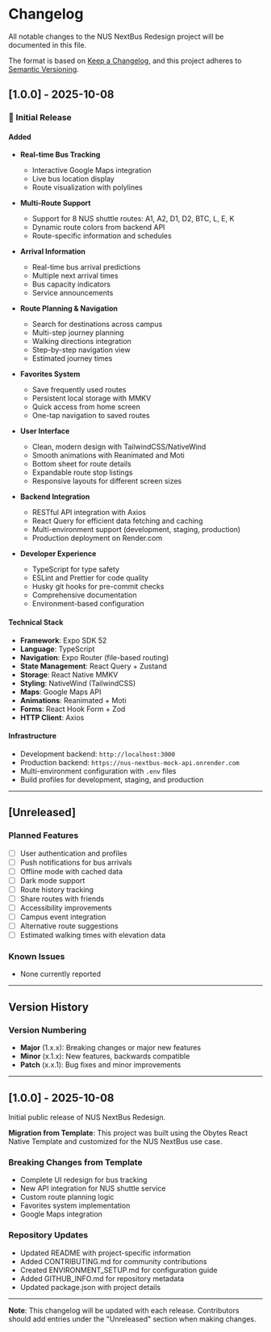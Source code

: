 # Changelog

All notable changes to the NUS NextBus Redesign project will be documented in this file.

The format is based on [Keep a Changelog](https://keepachangelog.com/en/1.0.0/),
and this project adheres to [Semantic Versioning](https://semver.org/spec/v2.0.0.html).

## [1.0.0] - 2025-10-08

### 🎉 Initial Release

#### Added

- **Real-time Bus Tracking**
  - Interactive Google Maps integration
  - Live bus location display
  - Route visualization with polylines

- **Multi-Route Support**
  - Support for 8 NUS shuttle routes: A1, A2, D1, D2, BTC, L, E, K
  - Dynamic route colors from backend API
  - Route-specific information and schedules

- **Arrival Information**
  - Real-time bus arrival predictions
  - Multiple next arrival times
  - Bus capacity indicators
  - Service announcements

- **Route Planning & Navigation**
  - Search for destinations across campus
  - Multi-step journey planning
  - Walking directions integration
  - Step-by-step navigation view
  - Estimated journey times

- **Favorites System**
  - Save frequently used routes
  - Persistent local storage with MMKV
  - Quick access from home screen
  - One-tap navigation to saved routes

- **User Interface**
  - Clean, modern design with TailwindCSS/NativeWind
  - Smooth animations with Reanimated and Moti
  - Bottom sheet for route details
  - Expandable route stop listings
  - Responsive layouts for different screen sizes

- **Backend Integration**
  - RESTful API integration with Axios
  - React Query for efficient data fetching and caching
  - Multi-environment support (development, staging, production)
  - Production deployment on Render.com

- **Developer Experience**
  - TypeScript for type safety
  - ESLint and Prettier for code quality
  - Husky git hooks for pre-commit checks
  - Comprehensive documentation
  - Environment-based configuration

#### Technical Stack

- **Framework**: Expo SDK 52
- **Language**: TypeScript
- **Navigation**: Expo Router (file-based routing)
- **State Management**: React Query + Zustand
- **Storage**: React Native MMKV
- **Styling**: NativeWind (TailwindCSS)
- **Maps**: Google Maps API
- **Animations**: Reanimated + Moti
- **Forms**: React Hook Form + Zod
- **HTTP Client**: Axios

#### Infrastructure

- Development backend: `http://localhost:3000`
- Production backend: `https://nus-nextbus-mock-api.onrender.com`
- Multi-environment configuration with `.env` files
- Build profiles for development, staging, and production

---

## [Unreleased]

### Planned Features

- [ ] User authentication and profiles
- [ ] Push notifications for bus arrivals
- [ ] Offline mode with cached data
- [ ] Dark mode support
- [ ] Route history tracking
- [ ] Share routes with friends
- [ ] Accessibility improvements
- [ ] Campus event integration
- [ ] Alternative route suggestions
- [ ] Estimated walking times with elevation data

### Known Issues

- None currently reported

---

## Version History

### Version Numbering

- **Major** (1.x.x): Breaking changes or major new features
- **Minor** (x.1.x): New features, backwards compatible
- **Patch** (x.x.1): Bug fixes and minor improvements

---

## [1.0.0] - 2025-10-08

Initial public release of NUS NextBus Redesign.

**Migration from Template**: This project was built using the Obytes React Native Template and customized for the NUS NextBus use case.

### Breaking Changes from Template

- Complete UI redesign for bus tracking
- New API integration for NUS shuttle service
- Custom route planning logic
- Favorites system implementation
- Google Maps integration

### Repository Updates

- Updated README with project-specific information
- Added CONTRIBUTING.md for community contributions
- Created ENVIRONMENT_SETUP.md for configuration guide
- Added GITHUB_INFO.md for repository metadata
- Updated package.json with project details

---

**Note**: This changelog will be updated with each release. Contributors should add entries under the "Unreleased" section when making changes.
